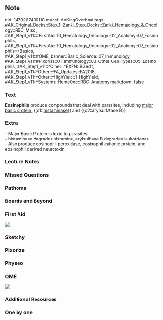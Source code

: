 ## Note
nid: 1479267439118
model: AnKingOverhaul
tags: #AK_Original_Decks::Step_1::Zanki_Step_Decks::Zanki_Hematology_&_Oncology::RBC_Misc., #AK_Step1_v11::#FirstAid::10_Hematology_Oncology::02_Anatomy::07_Eosinophils, #AK_Step1_v11::#FirstAid::10_Hematology_Oncology::02_Anatomy::07_Eosinophils::*Basics, #AK_Step1_v11::#OME_banner::Basic_Science::07_Immunology, #AK_Step1_v11::#Pixorize::01_Immunology::03_Other_Cell_Types::05_Eosinophils, #AK_Step1_v11::^Other::^EXPN::BGedit, #AK_Step1_v11::^Other::^FA_Updates::FA2018, #AK_Step1_v11::^Other::^HighYield::1-HighYield, #AK_Step1_v11::^Systems::HemeOnc::RBC::Anatomy
markdown: false

### Text
<div>
  <b>Eosinophils</b> produce compounds that deal with parasites,
  including <u>major basic protein,</u> {{c1::<u>histaminase</u>}}
  and {{c2::arylsulfatase B}}
</div>

### Extra
<div>
  - Major Basic Protein is toxic to parasites
</div>
<div>
  - histaminase degrades histamine, arylsulftase B degrades
  leukotrienes
</div>- Also produce eosinophil peroxidase, eosinophil cationic
protein, and eosinophil derived neurotoxin

### Lecture Notes


### Missed Questions


### Pathoma


### Boards and Beyond


### First Aid
<img src="tmpRsYDRL.png">

### Sketchy


### Pixorize


### Physeo


### OME
<div class="ome-widget">
  <a href=
  "https://onlinemeded.org/spa/immunology?ref=anki"><img src=
  "_OME_AnkiFlashcards_Topic_4.png"></a>
</div>

### Additional Resources


### One by one

